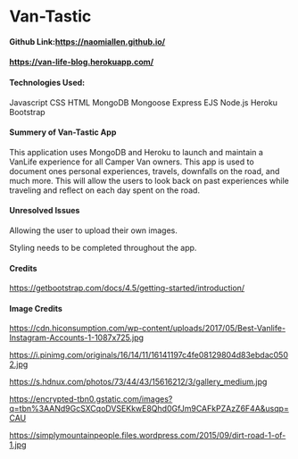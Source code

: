 # Van-Tastic


#### Github Link:https://naomiallen.github.io/
#### https://van-life-blog.herokuapp.com/


#### Technologies Used:
Javascript
CSS
HTML
MongoDB
Mongoose
Express
EJS
Node.js
Heroku
Bootstrap

#### Summery of Van-Tastic App

This application uses MongoDB and Heroku to launch and maintain a VanLife experience for all Camper Van owners. This app is used to document ones personal experiences, travels, downfalls on the road, and much more. This will allow the users to look back on past experiences while traveling and reflect on each day spent on the road.

#### Unresolved Issues
Allowing the user to upload their own images.

Styling needs to be completed throughout the app.

#### Credits
https://getbootstrap.com/docs/4.5/getting-started/introduction/

#### Image Credits
https://cdn.hiconsumption.com/wp-content/uploads/2017/05/Best-Vanlife-Instagram-Accounts-1-1087x725.jpg


https://i.pinimg.com/originals/16/14/11/16141197c4fe08129804d83ebdac0502.jpg


https://s.hdnux.com/photos/73/44/43/15616212/3/gallery_medium.jpg


https://encrypted-tbn0.gstatic.com/images?q=tbn%3AANd9GcSXCqoDVSEKkwE8Qhd0GfJm9CAFkPZAzZ6F4A&usqp=CAU


https://simplymountainpeople.files.wordpress.com/2015/09/dirt-road-1-of-1.jpg



